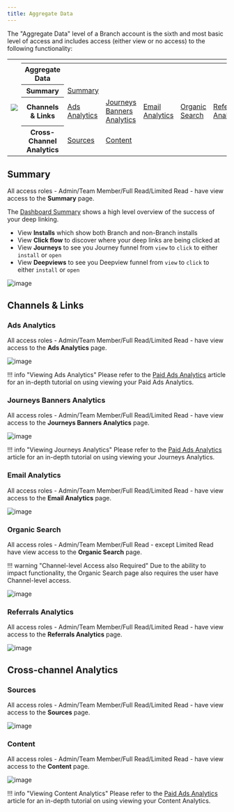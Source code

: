 ```yaml
---
title: Aggregate Data
---
```

The <notranslate>"Aggregate Data"</notranslate> level of a Branch account is the sixth and most basic level of access and includes access (either view or no access) to the following functionality:

<table>
  <tr>
    <th rowspan="6"><img src="/_assets/img/pages/dashboard/access-levels/org-level-nav.png"></th>
  </tr>
	<tr>
		<th></th>
		<th></th>
		<th></th>
		<th></th>
    <th></th>
		<th></th>
	</tr>
	<tr>
		<th><b>Aggregate Data</b></th>
		<th></th>
		<th></th>
		<th></th>
    <th></th>
		<th></th>
	</tr>
  <tr>
		<th><b>Summary</b></th>
		<td><a href="/dashboard/aggregate-data-access/#summary">Summary</a></td>
		<td></td>
		<td></td>
    <td></td>
		<td></td>
	</tr>
	<tr>
		<th><b>Channels & Links</b></th>
		<td><a href="/dashboard/aggregate-data-access/#ads-analytics">Ads Analytics</a></td>
		<td><a href="/dashboard/aggregate-data-access/#journeys-banners-analytics">Journeys Banners Analytics</a></td>
		<td><a href="/dashboard/aggregate-data-access/#email-analytics">Email Analytics</a></td>
    <td><a href="/dashboard/aggregate-data-access/#organic-search">Organic Search</a></td>
		<td><a href="/dashboard/aggregate-data-access/#referrals-analytics">Referrals Analytics</a></td>
  </tr>
	<tr>
		<th><b>Cross-Channel Analytics</b></th>
		<td><a href="/dashboard/aggregate-data-access/#sources">Sources</a></td>
		<td><a href="/dashboard/aggregate-data-access/#content">Content</a></td>
    <td></td>
    <td></td>
		<td></td>
  </tr>
</table>

## Summary

All access roles - Admin/Team Member/Full Read/Limited Read - have view access to the <notranslate>**Summary**</notranslate> page.

The [Dashboard Summary](https://dashboard.branch.io/) shows a high level overview of the success of your deep linking.

- View <notranslate>**Installs**</notranslate> which show both Branch and non-Branch installs
- View <notranslate>**Click flow**</notranslate> to discover where your deep links are being clicked at
- View <notranslate>**Journeys**</notranslate> to see you Journey funnel from `view` to `click` to either `install` or `open`
- View <notranslate>**Deepviews**</notranslate> to see you Deepview funnel from `view` to `click` to either `install` or `open`

![image](/_assets/img/pages/dashboard/access-levels/aggregate-summary.gif)

## Channels & Links

### Ads Analytics

All access roles - Admin/Team Member/Full Read/Limited Read - have view access to the <notranslate>**Ads Analytics**</notranslate> page.

![image](/_assets/img/pages/dashboard/access-levels/aggregate-ads-analytics.gif)

!!! info "Viewing Ads Analytics"
    Please refer to the [Paid Ads Analytics](/activity-reports-analytics/paid-ads-analytics/) article for an in-depth tutorial on using viewing your Paid Ads Analytics.

### Journeys Banners Analytics

All access roles - Admin/Team Member/Full Read/Limited Read - have view access to the <notranslate>**Journeys Banners Analytics**</notranslate> page.

![image](/_assets/img/pages/dashboard/access-levels/aggregate-journeys-analytics.gif)

!!! info "Viewing Journeys Analytics"
    Please refer to the [Paid Ads Analytics](/activity-reports-analytics/journeys-analytics/) article for an in-depth tutorial on using viewing your Journeys Analytics.

### Email Analytics

All access roles - Admin/Team Member/Full Read/Limited Read - have view access to the <notranslate>**Email Analytics**</notranslate> page.

![image](/_assets/img/pages/dashboard/access-levels/aggregate-email-analytics.gif)

### Organic Search

All access roles - Admin/Team Member/Full Read - except Limited Read have view access to the <notranslate>**Organic Search**</notranslate> page.

!!! warning "Channel-level Access also Required"
    Due to the ability to impact functionality, the Organic Search page also requires the user have Channel-level access.

![image](/_assets/img/pages/dashboard/access-levels/aggregate-organic-search.png)

### Referrals Analytics

All access roles - Admin/Team Member/Full Read/Limited Read - have view access to the <notranslate>**Referrals Analytics**</notranslate> page.

![image](/_assets/img/pages/dashboard/access-levels/aggregate-referrals-analytics.gif)

## Cross-channel Analytics

### Sources

All access roles - Admin/Team Member/Full Read/Limited Read - have view access to the <notranslate>**Sources**</notranslate> page.

![image](/_assets/img/pages/dashboard/access-levels/aggregate-sources-analytics.png)

### Content

All access roles - Admin/Team Member/Full Read/Limited Read - have view access to the <notranslate>**Content**</notranslate> page.

![image](/_assets/img/pages/dashboard/access-levels/aggregate-content-analytics.png)

!!! info "Viewing Content Analytics"
    Please refer to the [Paid Ads Analytics](/activity-reports-analytics/content-analytics/) article for an in-depth tutorial on using viewing your Content Analytics.
